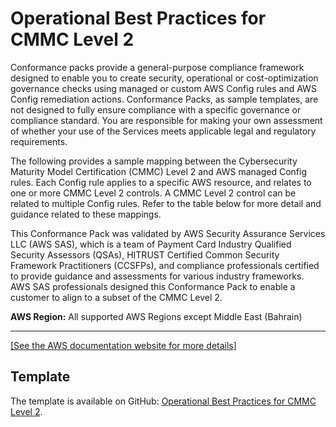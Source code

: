 # Operational Best Practices for CMMC Level 2<a name="operational-best-practices-for-cmmc_level_2"></a>

Conformance packs provide a general\-purpose compliance framework designed to enable you to create security, operational or cost\-optimization governance checks using managed or custom AWS Config rules and AWS Config remediation actions\. Conformance Packs, as sample templates, are not designed to fully ensure compliance with a specific governance or compliance standard\. You are responsible for making your own assessment of whether your use of the Services meets applicable legal and regulatory requirements\.

The following provides a sample mapping between the Cybersecurity Maturity Model Certification \(CMMC\) Level 2 and AWS managed Config rules\. Each Config rule applies to a specific AWS resource, and relates to one or more CMMC Level 2 controls\. A CMMC Level 2 control can be related to multiple Config rules\. Refer to the table below for more detail and guidance related to these mappings\.

This Conformance Pack was validated by AWS Security Assurance Services LLC \(AWS SAS\), which is a team of Payment Card Industry Qualified Security Assessors \(QSAs\), HITRUST Certified Common Security Framework Practitioners \(CCSFPs\), and compliance professionals certified to provide guidance and assessments for various industry frameworks\. AWS SAS professionals designed this Conformance Pack to enable a customer to align to a subset of the CMMC Level 2\.

**AWS Region:** All supported AWS Regions except Middle East \(Bahrain\)


****  
[\[See the AWS documentation website for more details\]](http://docs.aws.amazon.com/config/latest/developerguide/operational-best-practices-for-cmmc_level_2.html)

## Template<a name="cmmc_level_1-conformance-pack-sample"></a>

The template is available on GitHub: [Operational Best Practices for CMMC Level 2](https://github.com/awslabs/aws-config-rules/blob/master/aws-config-conformance-packs/Operational-Best-Practices-for-CMMC-Level-2.yaml)\.
